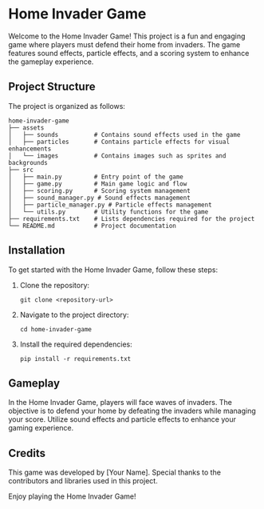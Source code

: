 # Home Invader Game

Welcome to the Home Invader Game! This project is a fun and engaging game where players must defend their home from invaders. The game features sound effects, particle effects, and a scoring system to enhance the gameplay experience.

## Project Structure

The project is organized as follows:

```
home-invader-game
├── assets
│   ├── sounds          # Contains sound effects used in the game
│   ├── particles       # Contains particle effects for visual enhancements
│   └── images          # Contains images such as sprites and backgrounds
├── src
│   ├── main.py         # Entry point of the game
│   ├── game.py         # Main game logic and flow
│   ├── scoring.py      # Scoring system management
│   ├── sound_manager.py # Sound effects management
│   ├── particle_manager.py # Particle effects management
│   └── utils.py        # Utility functions for the game
├── requirements.txt    # Lists dependencies required for the project
└── README.md           # Project documentation
```

## Installation

To get started with the Home Invader Game, follow these steps:

1. Clone the repository:
   ```
   git clone <repository-url>
   ```
2. Navigate to the project directory:
   ```
   cd home-invader-game
   ```
3. Install the required dependencies:
   ```
   pip install -r requirements.txt
   ```

## Gameplay

In the Home Invader Game, players will face waves of invaders. The objective is to defend your home by defeating the invaders while managing your score. Utilize sound effects and particle effects to enhance your gaming experience.

## Credits

This game was developed by [Your Name]. Special thanks to the contributors and libraries used in this project.

Enjoy playing the Home Invader Game!